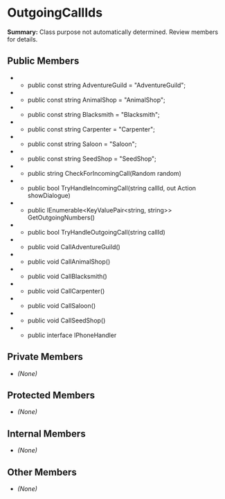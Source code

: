 # OutgoingCallIds

**Summary:** Class purpose not automatically determined. Review members for details.

## Public Members
- - public const string AdventureGuild = "AdventureGuild";
- - public const string AnimalShop = "AnimalShop";
- - public const string Blacksmith = "Blacksmith";
- - public const string Carpenter = "Carpenter";
- - public const string Saloon = "Saloon";
- - public const string SeedShop = "SeedShop";
- - public string CheckForIncomingCall(Random random)
- - public bool TryHandleIncomingCall(string callId, out Action showDialogue)
- - public IEnumerable<KeyValuePair<string, string>> GetOutgoingNumbers()
- - public bool TryHandleOutgoingCall(string callId)
- - public void CallAdventureGuild()
- - public void CallAnimalShop()
- - public void CallBlacksmith()
- - public void CallCarpenter()
- - public void CallSaloon()
- - public void CallSeedShop()
- - public interface IPhoneHandler

## Private Members
- *(None)*

## Protected Members
- *(None)*

## Internal Members
- *(None)*

## Other Members
- *(None)*
